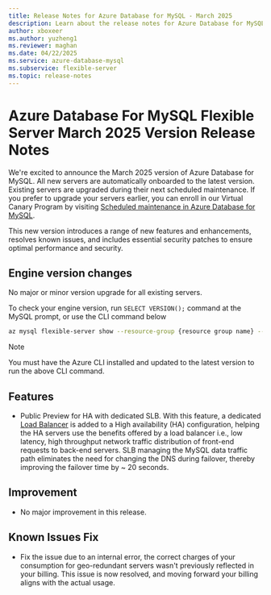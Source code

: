 ```yaml
---
title: Release Notes for Azure Database for MySQL - March 2025
description: Learn about the release notes for Azure Database for MySQL Flexible Server March 2025.
author: xboxeer
ms.author: yuzheng1
ms.reviewer: maghan
ms.date: 04/22/2025
ms.service: azure-database-mysql
ms.subservice: flexible-server
ms.topic: release-notes
---
```


# Azure Database For MySQL Flexible Server March 2025 Version Release Notes

We're excited to announce the March 2025 version of Azure Database for MySQL. All new servers are automatically onboarded to the latest version. Existing servers are upgraded during their next scheduled maintenance. If you prefer to upgrade your servers earlier, you can enroll in our Virtual Canary Program by visiting [Scheduled maintenance in Azure Database for MySQL](https://aka.ms/mysql/virtual-canary).

This new version introduces a range of new features and enhancements, resolves known issues, and includes essential security patches to ensure optimal performance and security.

## Engine version changes

No major or minor version upgrade for all existing servers.

To check your engine version, run `SELECT VERSION();` command at the MySQL prompt, or use the CLI command below

```bash
az mysql flexible-server show --resource-group {resource group name} --name {server name} --query "fullVersion"
```

> [!NOTE]  
> You must have the Azure CLI installed and updated to the latest version to run the above CLI command.

## Features

- Public Preview for HA with dedicated SLB. With this feature, a dedicated [Load Balancer](/azure/load-balancer/load-balancer-overview) is added to a High availability (HA) configuration, helping the HA servers use the benefits offered by a load balancer i.e., low latency, high throughput network traffic distribution of front-end requests to back-end servers. SLB managing the MySQL data traffic path eliminates the need for changing the DNS during failover, thereby improving the failover time by ~ 20 seconds.

## Improvement

- No major improvement in this release.

## Known Issues Fix

- Fix the issue due to an internal error, the correct charges of your consumption for geo-redundant servers wasn't previously reflected in your billing. This issue is now resolved, and moving forward your billing aligns with the actual usage.
